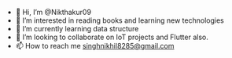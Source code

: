 - 👋 Hi, I’m @Nikthakur09
- 👀 I’m interested in reading books and learning new technologies
- 🌱 I’m currently learning data structure
- 💞️ I’m looking to collaborate on IoT projects and Flutter also.
- 📫 How to reach me singhnikhil8285@gmail.com

<!---
Nikthakur09/Nikthakur09 is a ✨ special ✨ repository because its `README.md` (this file) appears on your GitHub profile.
You can click the Preview link to take a look at your changes.
--->
